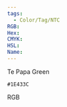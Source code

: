 ```yaml
---
tags:
  - Color/Tag/NTC
RGB:
Hex:
CMYK:
HSL:
Name:
---
```

Te Papa Green
```palette
#1E433C
```
RGB
